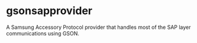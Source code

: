 gsonsapprovider
===============

A Samsung Accessory Protocol provider that handles most of the SAP layer communications using GSON.
